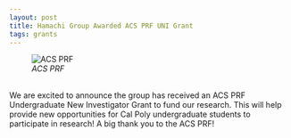 ```yaml
---
layout: post
title: Hamachi Group Awarded ACS PRF UNI Grant
tags: grants
---
```


<figure>
  <img src="https://lesliehamachi.github.io/post_content/ACS_PRF.png" alt="ACS PRF" title="ACS PRF">
  <figcaption><em>ACS PRF</em></figcaption>
</figure>  
<br>
We are excited to announce the group has received an ACS PRF Undergraduate New Investigator Grant to fund our research. This will help provide new opportunities for Cal Poly undergraduate students to participate in research! A big thank you to the ACS PRF!
